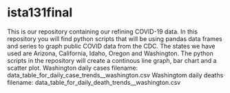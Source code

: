 # ista131final
This is our repository containing our refining COVID-19 data. 
In this repository you will find python scripts that will be using pandas data frames and series to graph public COVID data from the CDC. The states we have used are Arizona, California, Idaho, Oregon and Washington. The python scripts in the repository will create a continous line graph, bar chart and a scatter plot. 
Washington daily cases filename: data_table_for_daily_case_trends__washington.csv
Washingtom daily deaths filename: data_table_for_daily_death_trends__washington.csv

